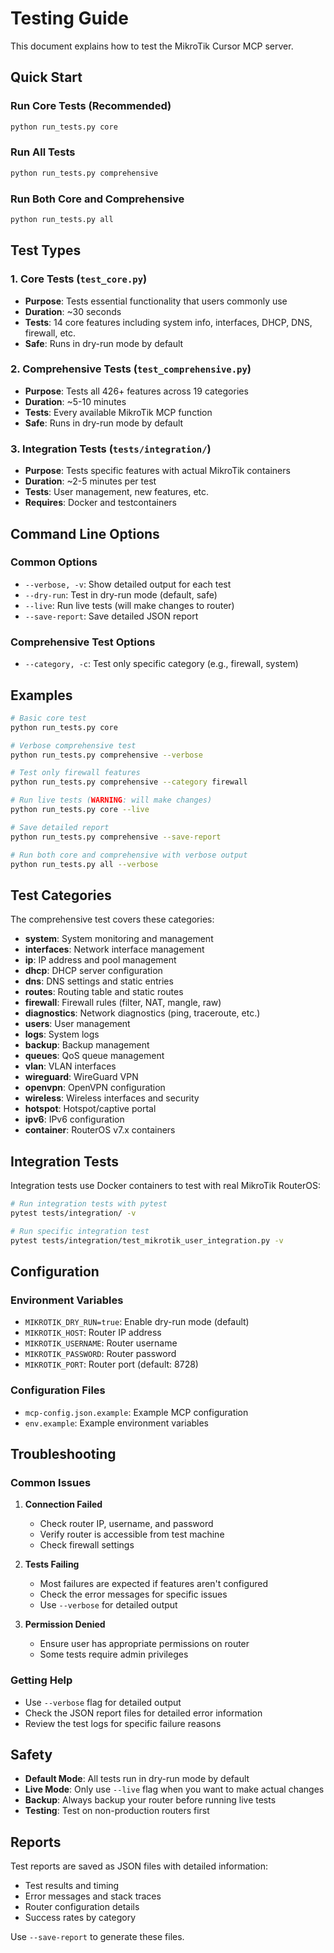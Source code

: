# Testing Guide

This document explains how to test the MikroTik Cursor MCP server.

## Quick Start

### Run Core Tests (Recommended)
```bash
python run_tests.py core
```

### Run All Tests
```bash
python run_tests.py comprehensive
```

### Run Both Core and Comprehensive
```bash
python run_tests.py all
```

## Test Types

### 1. Core Tests (`test_core.py`)
- **Purpose**: Tests essential functionality that users commonly use
- **Duration**: ~30 seconds
- **Tests**: 14 core features including system info, interfaces, DHCP, DNS, firewall, etc.
- **Safe**: Runs in dry-run mode by default

### 2. Comprehensive Tests (`test_comprehensive.py`)
- **Purpose**: Tests all 426+ features across 19 categories
- **Duration**: ~5-10 minutes
- **Tests**: Every available MikroTik MCP function
- **Safe**: Runs in dry-run mode by default

### 3. Integration Tests (`tests/integration/`)
- **Purpose**: Tests specific features with actual MikroTik containers
- **Duration**: ~2-5 minutes per test
- **Tests**: User management, new features, etc.
- **Requires**: Docker and testcontainers

## Command Line Options

### Common Options
- `--verbose, -v`: Show detailed output for each test
- `--dry-run`: Test in dry-run mode (default, safe)
- `--live`: Run live tests (will make changes to router)
- `--save-report`: Save detailed JSON report

### Comprehensive Test Options
- `--category, -c`: Test only specific category (e.g., firewall, system)

## Examples

```bash
# Basic core test
python run_tests.py core

# Verbose comprehensive test
python run_tests.py comprehensive --verbose

# Test only firewall features
python run_tests.py comprehensive --category firewall

# Run live tests (WARNING: will make changes)
python run_tests.py core --live

# Save detailed report
python run_tests.py comprehensive --save-report

# Run both core and comprehensive with verbose output
python run_tests.py all --verbose
```

## Test Categories

The comprehensive test covers these categories:
- **system**: System monitoring and management
- **interfaces**: Network interface management
- **ip**: IP address and pool management
- **dhcp**: DHCP server configuration
- **dns**: DNS settings and static entries
- **routes**: Routing table and static routes
- **firewall**: Firewall rules (filter, NAT, mangle, raw)
- **diagnostics**: Network diagnostics (ping, traceroute, etc.)
- **users**: User management
- **logs**: System logs
- **backup**: Backup management
- **queues**: QoS queue management
- **vlan**: VLAN interfaces
- **wireguard**: WireGuard VPN
- **openvpn**: OpenVPN configuration
- **wireless**: Wireless interfaces and security
- **hotspot**: Hotspot/captive portal
- **ipv6**: IPv6 configuration
- **container**: RouterOS v7.x containers

## Integration Tests

Integration tests use Docker containers to test with real MikroTik RouterOS:

```bash
# Run integration tests with pytest
pytest tests/integration/ -v

# Run specific integration test
pytest tests/integration/test_mikrotik_user_integration.py -v
```

## Configuration

### Environment Variables
- `MIKROTIK_DRY_RUN=true`: Enable dry-run mode (default)
- `MIKROTIK_HOST`: Router IP address
- `MIKROTIK_USERNAME`: Router username
- `MIKROTIK_PASSWORD`: Router password
- `MIKROTIK_PORT`: Router port (default: 8728)

### Configuration Files
- `mcp-config.json.example`: Example MCP configuration
- `env.example`: Example environment variables

## Troubleshooting

### Common Issues

1. **Connection Failed**
   - Check router IP, username, and password
   - Verify router is accessible from test machine
   - Check firewall settings

2. **Tests Failing**
   - Most failures are expected if features aren't configured
   - Check the error messages for specific issues
   - Use `--verbose` for detailed output

3. **Permission Denied**
   - Ensure user has appropriate permissions on router
   - Some tests require admin privileges

### Getting Help

- Use `--verbose` flag for detailed output
- Check the JSON report files for detailed error information
- Review the test logs for specific failure reasons

## Safety

- **Default Mode**: All tests run in dry-run mode by default
- **Live Mode**: Only use `--live` flag when you want to make actual changes
- **Backup**: Always backup your router before running live tests
- **Testing**: Test on non-production routers first

## Reports

Test reports are saved as JSON files with detailed information:
- Test results and timing
- Error messages and stack traces
- Router configuration details
- Success rates by category

Use `--save-report` to generate these files.
